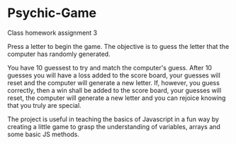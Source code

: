 # Psychic-Game
Class homework assignment 3



Press a letter to begin the game. The objective is to guess the letter that the computer has randomly generated.

You have 10 guessest to try and match the computer's guess. After 10 guesses you will have a loss added to the score board, your guesses will reset and the computer will generate a new letter. If, however, you guess correctly, then a win shall be added to the score board, your guesses will reset, the computer will generate a new letter and you can rejoice knowing that you truly are special.

The project is useful in teaching the basics of Javascript in a fun way by creating a little game to grasp the understanding of variables, arrays and some basic JS methods.